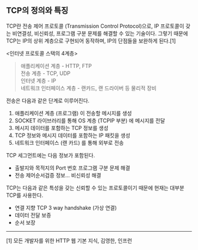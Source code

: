 ## TCP의 정의와 특징

TCP란 전송 제어 프로토콜 (Transmission Control Protocol)으로, IP 프로토콜이 갖는 비연결성, 비신뢰성, 프로그램 구분 문제를 해결할 수 있는 기술이다. 그렇기 때문에 TCP는 IP의 상위 계층으로 구현되어 동작하며, IP의 단점들을 보완하게 된다.[1]

<인터넷 프로토콜 스택의 4계층>
>애플리케이션 계층 - HTTP, FTP<br>
>전송 계층 - TCP, UDP<br>
>인터넷 계층 - IP<br>
>네트워크 인터페이스 계층 - 랜카드, 랜 드라이버 등 물리적 장비

전송은 다음과 같은 단계로 이루어진다.
1. 애플리케이션 계층 (프로그램) 이 전송할 메시지를 생성
2. SOCKET 라이브러리를 통해 OS 계층 (TCPIP 부분) 에 메시지를 전달
3. 메시지 데이터를 포함하는 TCP 정보를 생성
4. TCP 정보와 메시지 데이터를 포함하는 IP 패킷을 생성
5. 네트워크 인터페이스 (랜 카드) 를 통해 외부로 전송

TCP 세그먼트에는 다음 정보가 포함된다.
- 출발지와 목적지의 Port 번호 프로그램 구분 문제 해결
- 전송 제어순서검증 정보... 비신뢰성 해결

TCP는 다음과 같은 특성을 갖는 신뢰할 수 있는 프로토콜이기 때문에 현재는 대부분 TCP를 사용한다.

- 연결 지향 TCP 3 way handshake (가상 연결)
- 데이터 전달 보증
- 순서 보장

---
[1] 모든 개발자를 위한 HTTP 웹 기본 지식, 김영한, 인프런
